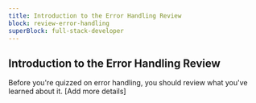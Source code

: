 ```yaml
---
title: Introduction to the Error Handling Review
block: review-error-handling
superBlock: full-stack-developer
---
```


## Introduction to the Error Handling Review

Before you're quizzed on error handling, you should review what you've learned about it. [Add more details]
